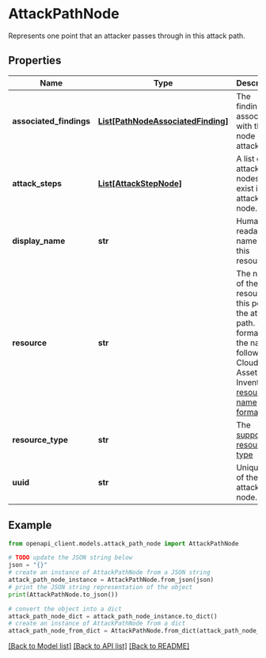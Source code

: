 # AttackPathNode

Represents one point that an attacker passes through in this attack path.

## Properties

Name | Type | Description | Notes
------------ | ------------- | ------------- | -------------
**associated_findings** | [**List[PathNodeAssociatedFinding]**](PathNodeAssociatedFinding.md) | The findings associated with this node in the attack path. | [optional] 
**attack_steps** | [**List[AttackStepNode]**](AttackStepNode.md) | A list of attack step nodes that exist in this attack path node. | [optional] 
**display_name** | **str** | Human-readable name of this resource. | [optional] 
**resource** | **str** | The name of the resource at this point in the attack path. The format of the name follows the Cloud Asset Inventory [resource name format](\&quot;https://cloud.google.com/asset-inventory/docs/resource-name-format\&quot;) | [optional] 
**resource_type** | **str** | The [supported resource type](https://cloud.google.com/asset-inventory/docs/supported-asset-types\&quot;) | [optional] 
**uuid** | **str** | Unique id of the attack path node. | [optional] 

## Example

```python
from openapi_client.models.attack_path_node import AttackPathNode

# TODO update the JSON string below
json = "{}"
# create an instance of AttackPathNode from a JSON string
attack_path_node_instance = AttackPathNode.from_json(json)
# print the JSON string representation of the object
print(AttackPathNode.to_json())

# convert the object into a dict
attack_path_node_dict = attack_path_node_instance.to_dict()
# create an instance of AttackPathNode from a dict
attack_path_node_from_dict = AttackPathNode.from_dict(attack_path_node_dict)
```
[[Back to Model list]](../README.md#documentation-for-models) [[Back to API list]](../README.md#documentation-for-api-endpoints) [[Back to README]](../README.md)


